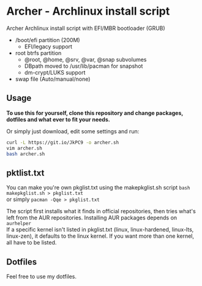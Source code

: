 # Archer - Archlinux install script

Archer Archlinux install script with EFI/MBR bootloader (GRUB)

* /boot/efi partition (200M)
    * EFI/legacy support
* root btrfs partition
    * @root, @home, @srv, @var, @snap subvolumes
    * DBpath moved to /usr/lib/pacman for snapshot
    * dm-crypt/LUKS support
* swap file (Auto/manual/none)

## Usage
**To use this for yourself, clone this repository and change packages, dotfiles and what ever to fit your needs.**

Or simply just download, edit some settings and run:
```sh
curl -L https://git.io/JkPC9 -o archer.sh
vim archer.sh
bash archer.sh
```

## pktlist.txt

You can make you're own pkglist.txt using the makepkglist.sh script `bash makepkglist.sh > pkglist.txt`  
or simply `pacman -Qqe > pkglist.txt`

The script first installs what it finds in official repositories, then tries what's left from the AUR repositories. Installing AUR packages depends on `aurhelper`  
If a specific kernel isn't listed in pkglist.txt (linux, linux-hardened, linux-lts, linux-zen), it defaults to the linux kernel. If you want more than one kernel, all have to be listed.  

## Dotfiles

Feel free to use my dotfiles.
